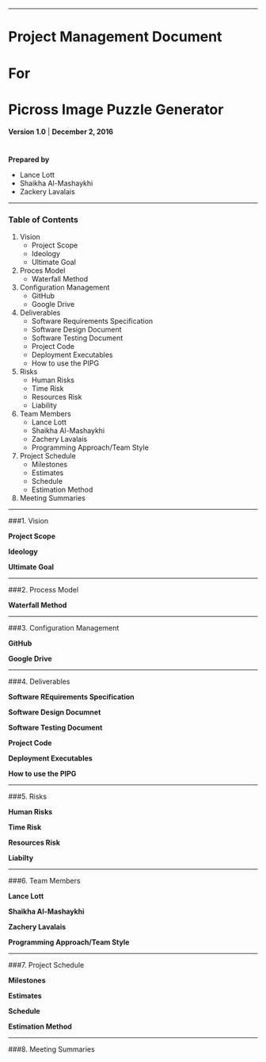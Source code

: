 ﻿#
-----
# Project Management Document
# For
# Picross Image Puzzle Generator 


**Version 1.0** | 
**December 2, 2016**

#

**Prepared by**
- Lance Lott
- Shaikha Al-Mashaykhi
- Zackery Lavalais


 
 
 

-----
### Table of Contents
1. Vision                                                          
    * Project Scope	 
    * Ideology
    * Ultimate Goal                                                       
2. Proces Model                                                   
    * Waterfall Method
3. Configuration Management
    * GitHub
    * Google Drive
4.  Deliverables 
    * Software Requirements Specification
    * Software Design Document
    * Software Testing Document
    * Project Code
    * Deployment Executables
    * How to use the PIPG
5. Risks
    * Human Risks
    * Time Risk
    * Resources Risk
    * Liability
6. Team Members
    * Lance Lott
    * Shaikha Al-Mashaykhi
    * Zachery Lavalais
    * Programming Approach/Team Style
7. Project Schedule
    * Milestones
    * Estimates
    * Schedule
    * Estimation Method
8. Meeting Summaries
-----
###1. Vision

**Project Scope**

**Ideology**

**Ultimate Goal**

-----
###2. Process Model

**Waterfall Method**


-----
###3. Configuration Management

**GitHub**

**Google Drive**


-----
###4. Deliverables

**Software REquirements Specification**

**Software Design Documnet**

**Software Testing Document**

**Project Code**

**Deployment Executables**

**How to use the PIPG**

-----
###5. Risks

**Human Risks**

**Time Risk**

**Resources Risk**

**Liabilty**



----
###6. Team Members

**Lance Lott**

**Shaikha Al-Mashaykhi**

**Zachery Lavalais**

**Programming Approach/Team Style**


----
###7. Project Schedule

**Milestones**

**Estimates**

**Schedule**

**Estimation Method**


----
###8. Meeting Summaries


